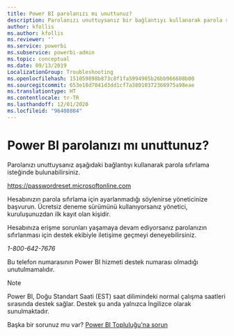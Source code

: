 ```yaml
---
title: Power BI parolanızı mı unuttunuz?
description: Parolanızı unuttuysanız bir bağlantıyı kullanarak parola sıfırlama isteğinde bulunabilirsiniz.
author: kfollis
ms.author: kfollis
ms.reviewer: ''
ms.service: powerbi
ms.subservice: powerbi-admin
ms.topic: conceptual
ms.date: 09/13/2019
LocalizationGroup: Troubleshooting
ms.openlocfilehash: 151059898b873c8f1fa5994905b26bb966608b00
ms.sourcegitcommit: 653e18d7041d3dd1cf7a38010372366975a98eae
ms.translationtype: HT
ms.contentlocale: tr-TR
ms.lasthandoff: 12/01/2020
ms.locfileid: "96408884"
---
```

# <a name="forgot-your-password-for-power-bi"></a>Power BI parolanızı mı unuttunuz?

Parolanızı unuttuysanız aşağıdaki bağlantıyı kullanarak parola sıfırlama isteğinde bulunabilirsiniz.

<https://passwordreset.microsoftonline.com>

Hesabınızın parola sıfırlama için ayarlanmadığı söylenirse yöneticinize başvurun. Ücretsiz deneme sürümünü kullanıyorsanız yönetici, kuruluşunuzdan ilk kayıt olan kişidir.

Hesabınıza erişme sorunları yaşamaya devam ediyorsanız parolanızın sıfırlanması için destek ekibiyle iletişime geçmeyi deneyebilirsiniz.

*1-800-642-7676*

Bu telefon numarasının Power BI hizmeti destek numarası olmadığı unutulmamalıdır.

> [!NOTE]
> Power BI, Doğu Standart Saati (EST) saat dilimindeki normal çalışma saatleri sırasında destek sağlar. Destek şu anda yalnızca İngilizce olarak sunulmaktadır.

Başka bir sorunuz mu var? [Power BI Topluluğu'na sorun](https://community.powerbi.com/)